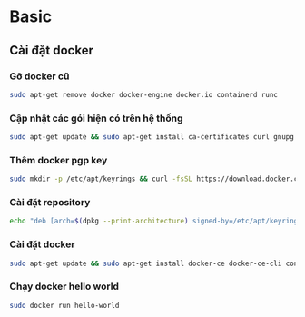 # Basic

## Cài đặt docker

### Gỡ docker cũ

```bash
sudo apt-get remove docker docker-engine docker.io containerd runc
```

### Cập nhật các gói hiện có trên hệ thống

```bash
sudo apt-get update && sudo apt-get install ca-certificates curl gnupg lsb-release

```

### Thêm docker pgp key

```bash
sudo mkdir -p /etc/apt/keyrings && curl -fsSL https://download.docker.com/linux/ubuntu/gpg | sudo gpg --dearmor -o /etc/apt/keyrings/docker.gpg
```

### Cài đặt repository

```bash
echo "deb [arch=$(dpkg --print-architecture) signed-by=/etc/apt/keyrings/docker.gpg] https://download.docker.com/linux/ubuntu $(lsb_release -cs) stable" | sudo tee /etc/apt/sources.list.d/docker.list > /dev/null
```

### Cài đặt docker

```bash
sudo apt-get update && sudo apt-get install docker-ce docker-ce-cli containerd.io docker-compose-plugin
```

### Chạy docker hello world

```bash
sudo docker run hello-world
```
